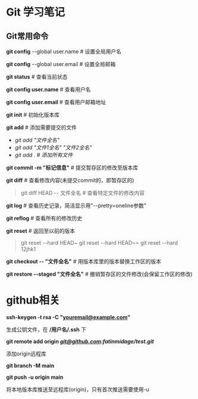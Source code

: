 # Git 学习笔记
## Git常用命令
**git config** --global user.name  # 设置全局用户名

**git config** --global user.email # 设置全局邮箱

**git status** # 查看当前状态

**git config user.name** # 查看用户名

**git config user.email** # 查看用户邮箱地址

**git init** # 初始化版本库

**git add** # 添加需要提交的文件
- *git add "文件全名"*
- *git add "文件1全名" "文件2全名"*
- *git add . # 添加所有文件*

**git commit -m "标记信息"** # 提交暂存区的修改至版本库

**git diff** # 查看修改内容(未提交commit的，即暂存区的)
>git diff HEAD -- 文件全名 # 查看特定文件的修改内容

**git log** # 查看历史记录，简洁显示用"--pretty=oneline参数"

**git reflog** # 查看所有的修改历史

**git reset** # 返回至以前的版本
> git reset --hard HEAD~
> git reset --hard HEAD~~
> git reset --hard 12jhk1

**git checkout -- "文件全名"** # 用版本库里的版本替换工作区的版本

**git restore --staged "文件全名"** # 撤销暂存区的文件修改(会保留工作区的修改)

# github相关
**ssh-keygen -t rsa -C "youremail@example.com"**

生成公钥文件，在 **/用户名/.ssh** 下

**git remote add origin *git@github.com:fatinmidage/test.git***

添加origin远程库

**git branch -M main**

**git push -u origin main**

将本地版本库推送至远程库(origin)，只有首次推送需要使用-u